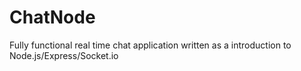 # ChatNode
Fully functional real time chat application written as a introduction to Node.js/Express/Socket.io
